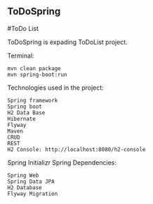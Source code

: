 ## ToDoSpring
#ToDo List

ToDoSpring is expading ToDoList project.

Terminal:

    mvn clean package
    mvn spring-boot:run

Technologies used in the project:

    Spring framework
    Spring boot 
    H2 Data Base
    Hibernate
    Flyway
    Maven
    CRUD
    REST
    H2 Console: http://localhost:8080/h2-console
      
 Spring Initializr 
 Spring Dependencies:

    Spring Web
    Spring Data JPA
    H2 Database
    Flyway Migration
 
